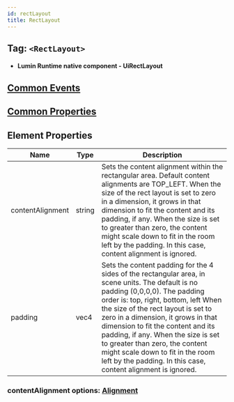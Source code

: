 ```yaml
---
id: rectLayout
title: RectLayout
---
```


## Tag: `<RectLayout>`

- #### Lumin Runtime native component - UiRectLayout

## [Common Events](../Events.md)

## [Common Properties](../Properties.md)

## Element Properties

| Name    | Type   | Description |
| ------- | ------ | ----------- |
| contentAlignment | string | Sets the content alignment within the rectangular area. Default content alignments are TOP_LEFT. When the size of the rect layout is set to zero in a dimension, it grows in that dimension to fit the content and its padding, if any. When the size is set to greater than zero, the content might scale down to fit in the room left by the padding. In this case, content alignment is ignored. |
| padding | vec4 | Sets the content padding for the 4 sides of the rectangular area, in scene units. The default is no padding (0,0,0,0). The padding order is: top, right, bottom, left When the size of the rect layout is set to zero in a dimension, it grows in that dimension to fit the content and its padding, if any. When the size is set to greater than zero, the content might scale down to fit in the room left by the padding. In this case, content alignment is ignored. |

### contentAlignment options: [Alignment](Alignment.md)
